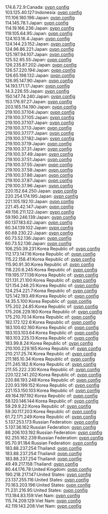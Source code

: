 174.6.72.9:Canada: [ovpn config](vpn/174_6_72_9.ovpn)  
103.125.40.127:Indonesia: [ovpn config](vpn/103_125_40_127.ovpn)  
111.106.180.196:Japan: [ovpn config](vpn/111_106_180_196.ovpn)  
114.145.78.1:Japan: [ovpn config](vpn/114_145_78_1.ovpn)  
114.19.166.236:Japan: [ovpn config](vpn/114_19_166_236.ovpn)  
119.105.64.95:Japan: [ovpn config](vpn/119_105_64_95.ovpn)  
124.103.16.4:Japan: [ovpn config](vpn/124_103_16_4.ovpn)  
124.144.23.152:Japan: [ovpn config](vpn/124_144_23_152.ovpn)  
124.96.86.221:Japan: [ovpn config](vpn/124_96_86_221.ovpn)  
125.197.94.107:Japan: [ovpn config](vpn/125_197_94_107.ovpn)  
125.52.65.55:Japan: [ovpn config](vpn/125_52_65_55.ovpn)  
126.235.87.202:Japan: [ovpn config](vpn/126_235_87_202.ovpn)  
126.57.220.194:Japan: [ovpn config](vpn/126_57_220_194.ovpn)  
126.65.198.132:Japan: [ovpn config](vpn/126_65_198_132.ovpn)  
126.95.147.90:Japan: [ovpn config](vpn/126_95_147_90.ovpn)  
14.193.171.17:Japan: [ovpn config](vpn/14_193_171_17.ovpn)  
14.3.226.55:Japan: [ovpn config](vpn/14_3_226_55.ovpn)  
150.147.74.240:Japan: [ovpn config](vpn/150_147_74_240.ovpn)  
153.176.97.27:Japan: [ovpn config](vpn/153_176_97_27.ovpn)  
203.165.114.190:Japan: [ovpn config](vpn/203_165_114_190.ovpn)  
219.100.37.104:Japan: [ovpn config](vpn/219_100_37_104.ovpn)  
219.100.37.105:Japan: [ovpn config](vpn/219_100_37_105.ovpn)  
219.100.37.107:Japan: [ovpn config](vpn/219_100_37_107.ovpn)  
219.100.37.13:Japan: [ovpn config](vpn/219_100_37_13.ovpn)  
219.100.37.177:Japan: [ovpn config](vpn/219_100_37_177.ovpn)  
219.100.37.182:Japan: [ovpn config](vpn/219_100_37_182.ovpn)  
219.100.37.19:Japan: [ovpn config](vpn/219_100_37_19.ovpn)  
219.100.37.31:Japan: [ovpn config](vpn/219_100_37_31.ovpn)  
219.100.37.49:Japan: [ovpn config](vpn/219_100_37_49.ovpn)  
219.100.37.51:Japan: [ovpn config](vpn/219_100_37_51.ovpn)  
219.100.37.55:Japan: [ovpn config](vpn/219_100_37_55.ovpn)  
219.100.37.58:Japan: [ovpn config](vpn/219_100_37_58.ovpn)  
219.100.37.86:Japan: [ovpn config](vpn/219_100_37_86.ovpn)  
219.100.37.87:Japan: [ovpn config](vpn/219_100_37_87.ovpn)  
219.100.37.96:Japan: [ovpn config](vpn/219_100_37_96.ovpn)  
220.152.64.250:Japan: [ovpn config](vpn/220_152_64_250.ovpn)  
220.254.174.195:Japan: [ovpn config](vpn/220_254_174_195.ovpn)  
221.105.192.10:Japan: [ovpn config](vpn/221_105_192_10.ovpn)  
221.45.42.147:Japan: [ovpn config](vpn/221_45_42_147.ovpn)  
49.156.211.122:Japan: [ovpn config](vpn/49_156_211_122.ovpn)  
59.190.246.139:Japan: [ovpn config](vpn/59_190_246_139.ovpn)  
60.137.183.62:Japan: [ovpn config](vpn/60_137_183_62.ovpn)  
60.34.139.102:Japan: [ovpn config](vpn/60_34_139_102.ovpn)  
60.69.230.22:Japan: [ovpn config](vpn/60_69_230_22.ovpn)  
60.73.52.136:Japan: [ovpn config](vpn/60_73_52_136.ovpn)  
60.73.52.136:Japan: [ovpn config](vpn/60_73_52_136.ovpn)  
106.250.39.231:Korea Republic of: [ovpn config](vpn/106_250_39_231.ovpn)  
112.173.147.16:Korea Republic of: [ovpn config](vpn/112_173_147_16.ovpn)  
115.22.158.41:Korea Republic of: [ovpn config](vpn/115_22_158_41.ovpn)  
115.90.91.30:Korea Republic of: [ovpn config](vpn/115_90_91_30.ovpn)  
118.220.6.245:Korea Republic of: [ovpn config](vpn/118_220_6_245.ovpn)  
119.195.177.136:Korea Republic of: [ovpn config](vpn/119_195_177_136.ovpn)  
121.131.21.100:Korea Republic of: [ovpn config](vpn/121_131_21_100.ovpn)  
121.154.248.25:Korea Republic of: [ovpn config](vpn/121_154_248_25.ovpn)  
124.254.221.7:Korea Republic of: [ovpn config](vpn/124_254_221_7.ovpn)  
125.142.193.49:Korea Republic of: [ovpn config](vpn/125_142_193_49.ovpn)  
14.35.5.100:Korea Republic of: [ovpn config](vpn/14_35_5_100.ovpn)  
175.202.24.85:Korea Republic of: [ovpn config](vpn/175_202_24_85.ovpn)  
175.208.229.160:Korea Republic of: [ovpn config](vpn/175_208_229_160.ovpn)  
175.210.70.14:Korea Republic of: [ovpn config](vpn/175_210_70_14.ovpn)  
182.172.122.6:Korea Republic of: [ovpn config](vpn/182_172_122_6.ovpn)  
183.100.62.160:Korea Republic of: [ovpn config](vpn/183_100_62_160.ovpn)  
183.103.103.64:Korea Republic of: [ovpn config](vpn/183_103_103_64.ovpn)  
183.103.225.13:Korea Republic of: [ovpn config](vpn/183_103_225_13.ovpn)  
183.99.8.24:Korea Republic of: [ovpn config](vpn/183_99_8_24.ovpn)  
210.100.229.165:Korea Republic of: [ovpn config](vpn/210_100_229_165.ovpn)  
210.217.25.74:Korea Republic of: [ovpn config](vpn/210_217_25_74.ovpn)  
211.185.10.34:Korea Republic of: [ovpn config](vpn/211_185_10_34.ovpn)  
211.245.182.8:Korea Republic of: [ovpn config](vpn/211_245_182_8.ovpn)  
211.55.222.230:Korea Republic of: [ovpn config](vpn/211_55_222_230.ovpn)  
220.122.141.202:Korea Republic of: [ovpn config](vpn/220_122_141_202.ovpn)  
220.88.193.248:Korea Republic of: [ovpn config](vpn/220_88_193_248.ovpn)  
220.93.199.152:Korea Republic of: [ovpn config](vpn/220_93_199_152.ovpn)  
221.153.150.103:Korea Republic of: [ovpn config](vpn/221_153_150_103.ovpn)  
49.164.197.192:Korea Republic of: [ovpn config](vpn/49_164_197_192.ovpn)  
58.120.146.144:Korea Republic of: [ovpn config](vpn/58_120_146_144.ovpn)  
59.29.9.22:Korea Republic of: [ovpn config](vpn/59_29_9_22.ovpn)  
59.30.117.203:Korea Republic of: [ovpn config](vpn/59_30_117_203.ovpn)  
61.72.171.249:Korea Republic of: [ovpn config](vpn/61_72_171_249.ovpn)  
5.137.253.173:Russian Federation: [ovpn config](vpn/5_137_253_173.ovpn)  
5.137.36.162:Russian Federation: [ovpn config](vpn/5_137_36_162.ovpn)  
88.206.103.192:Russian Federation: [ovpn config](vpn/88_206_103_192.ovpn)  
92.255.162.239:Russian Federation: [ovpn config](vpn/92_255_162_239.ovpn)  
95.70.91.184:Russian Federation: [ovpn config](vpn/95_70_91_184.ovpn)  
183.88.237.254:Thailand: [ovpn config](vpn/183_88_237_254.ovpn)  
183.88.237.254:Thailand: [ovpn config](vpn/183_88_237_254.ovpn)  
183.88.237.254:Thailand: [ovpn config](vpn/183_88_237_254.ovpn)  
49.49.217.158:Thailand: [ovpn config](vpn/49_49_217_158.ovpn)  
80.44.176.78:United Kingdom: [ovpn config](vpn/80_44_176_78.ovpn)  
190.218.217.147:United States: [ovpn config](vpn/190_218_217_147.ovpn)  
23.137.255.116:United States: [ovpn config](vpn/23_137_255_116.ovpn)  
70.163.203.196:United States: [ovpn config](vpn/70_163_203_196.ovpn)  
71.231.216.95:United States: [ovpn config](vpn/71_231_216_95.ovpn)  
113.184.83.159:Viet Nam: [ovpn config](vpn/113_184_83_159.ovpn)  
115.74.209.129:Viet Nam: [ovpn config](vpn/115_74_209_129.ovpn)  
42.119.143.208:Viet Nam: [ovpn config](vpn/42_119_143_208.ovpn)  

